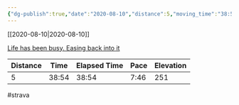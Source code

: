 ```yaml
---
{"dg-publish":true,"date":"2020-08-10","distance":5,"moving_time":"38:54","elapsed_time":"38:54","pace":"7:46","total_elevation_gain":251,"url":"https://www.strava.com/activities/3893921052","permalink":"/01-personal/strava/2020-08-10-life-has-been-busy-easing-back-into-it/","dgPassFrontmatter":true}
---
```



[[2020-08-10\|2020-08-10]]

[Life has been busy. Easing back into it](https://www.strava.com/activities/3893921052)

| Distance | Time  | Elapsed Time | Pace | Elevation |
| -------- | ----- | ------------ | ---- | --------- |
| 5        | 38:54 | 38:54        | 7:46 | 251       |




#strava

